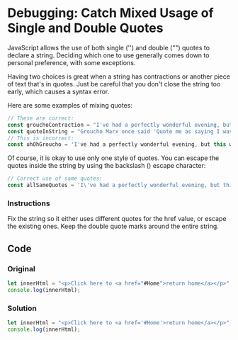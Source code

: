 # Debugging: Catch Mixed Usage of Single and Double Quotes

JavaScript allows the use of both single ('') and double ("") quotes to declare a string. Deciding which one to use generally comes down to personal preference, with some exceptions.

Having two choices is great when a string has contractions or another piece of text that's in quotes. Just be careful that you don't close the string too early, which causes a syntax error.

Here are some examples of mixing quotes:

```javascript
// These are correct:
const grouchoContraction = "I've had a perfectly wonderful evening, but this wasn't it.";
const quoteInString = "Groucho Marx once said 'Quote me as saying I was mis-quoted.'";
// This is incorrect:
const uhOhGroucho = 'I've had a perfectly wonderful evening, but this wasn't it.';
```
Of course, it is okay to use only one style of quotes. You can escape the quotes inside the string by using the backslash (\) escape character:

```javascript
// Correct use of same quotes:
const allSameQuotes = 'I\'ve had a perfectly wonderful evening, but this wasn\'t it.';
```

### Instructions

Fix the string so it either uses different quotes for the href value, or escape the existing ones. Keep the double quote marks around the entire string.

## Code

### Original

```javascript
let innerHtml = "<p>Click here to <a href="#Home">return home</a></p>";
console.log(innerHtml);
```

### Solution

```javascript
let innerHtml = "<p>Click here to <a href='#Home'>return home</a></p>";
console.log(innerHtml);
```
